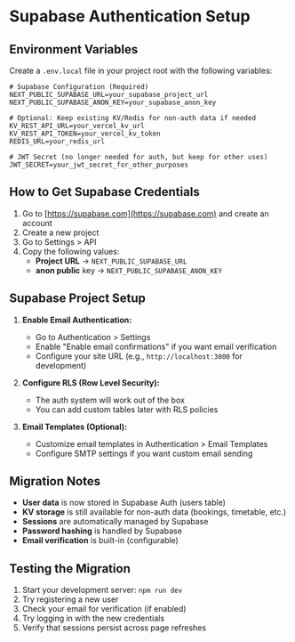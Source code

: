 # Supabase Authentication Setup

## Environment Variables

Create a `.env.local` file in your project root with the following variables:

```env
# Supabase Configuration (Required)
NEXT_PUBLIC_SUPABASE_URL=your_supabase_project_url
NEXT_PUBLIC_SUPABASE_ANON_KEY=your_supabase_anon_key

# Optional: Keep existing KV/Redis for non-auth data if needed
KV_REST_API_URL=your_vercel_kv_url
KV_REST_API_TOKEN=your_vercel_kv_token
REDIS_URL=your_redis_url

# JWT Secret (no longer needed for auth, but keep for other uses)
JWT_SECRET=your_jwt_secret_for_other_purposes
```

## How to Get Supabase Credentials

1. Go to [https://supabase.com](https://supabase.com) and create an account
2. Create a new project
3. Go to Settings > API
4. Copy the following values:
   - **Project URL** → `NEXT_PUBLIC_SUPABASE_URL`
   - **anon public** key → `NEXT_PUBLIC_SUPABASE_ANON_KEY`

## Supabase Project Setup

1. **Enable Email Authentication:**
   - Go to Authentication > Settings
   - Enable "Enable email confirmations" if you want email verification
   - Configure your site URL (e.g., `http://localhost:3000` for development)

2. **Configure RLS (Row Level Security):**
   - The auth system will work out of the box
   - You can add custom tables later with RLS policies

3. **Email Templates (Optional):**
   - Customize email templates in Authentication > Email Templates
   - Configure SMTP settings if you want custom email sending

## Migration Notes

- **User data** is now stored in Supabase Auth (users table)
- **KV storage** is still available for non-auth data (bookings, timetable, etc.)
- **Sessions** are automatically managed by Supabase
- **Password hashing** is handled by Supabase
- **Email verification** is built-in (configurable)

## Testing the Migration

1. Start your development server: `npm run dev`
2. Try registering a new user
3. Check your email for verification (if enabled)
4. Try logging in with the new credentials
5. Verify that sessions persist across page refreshes
